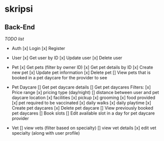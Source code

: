 # skripsi

## Back-End
*TODO list*
- Auth
  [x] Login
  [x] Register
- User
  [x] Get user by ID
  [x] Update user
  [x] Delete user

- Pet
  [x] Get pets (filter by owner ID)
  [x] Get pet details by ID
  [x] Create new pet
  [x] Update pet information
  [x] Delete pet
  [] View pets that is booked in a pet daycare for the provider to see
- Pet Daycare
  [] Get pet daycare details
  [] Get pet daycares
  Filters:
    [x] Price range
    [x] pricing type (day/night)
    [] distance between user and pet daycare location
    [x] facilities
      [x] pickup
      [x] grooming
      [x] food provided
      [x] pet required to be vaccinated
      [x] daily walks
      [x] daily playtime
  [x] Create pet daycares
  [x] Delete pet daycare
  [] View previously booked pet daycares
  [] Book slots
  [] Edit available slot in a day for pet daycare provider
- Vet
  [] view vets (filter based on specialty)
  [] view vet details
  [x] edit vet specialty (along with user profile)
